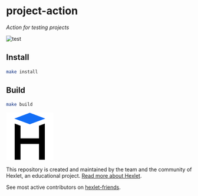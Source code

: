 # project-action

*Action for testing projects*

![test](https://github.com/Hexlet/project-action/workflows/test/badge.svg)

## Install

```bash
make install
```

## Build

```bash
make build
```

[![Hexlet Ltd. logo](https://raw.githubusercontent.com/Hexlet/assets/master/images/hexlet_logo128.png)](https://hexlet.io?utm_source=github&utm_medium=link&utm_campaign=project-action)

This repository is created and maintained by the team and the community of Hexlet, an educational project. [Read more about Hexlet](https://hexlet.io?utm_source=github&utm_medium=link&utm_campaign=project-action).

See most active contributors on [hexlet-friends](https://friends.hexlet.io/).
